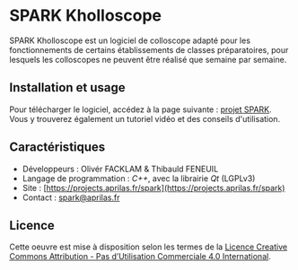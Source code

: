 # SPARK Kholloscope

SPARK Kholloscope est un logiciel de colloscope adapté pour les fonctionnements de certains établissements de classes préparatoires, pour lesquels les colloscopes ne peuvent être réalisé que semaine par semaine.

## Installation et usage

Pour télécharger le logiciel, accédez à la page suivante : [projet SPARK](https://projects.aprilas.fr/spark). Vous y trouverez également un tutoriel vidéo et des conseils d'utilisation.

## Caractéristiques

 - Développeurs : Olivér FACKLAM & Thibauld FENEUIL
 - Langage de programmation : *C++*, avec la librairie *Qt* (LGPLv3)
 - Site : [https://projects.aprilas.fr/spark](https://projects.aprilas.fr/spark)
 - Contact : [spark@aprilas.fr](mailto:spark@aprilas.fr)

## Licence
Cette oeuvre est mise à disposition selon les termes de la [Licence Creative Commons Attribution - Pas d’Utilisation Commerciale 4.0 International](http://creativecommons.org/licenses/by-nc/4.0/).